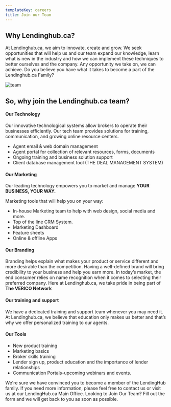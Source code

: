 ```yaml
---
templateKey: careers
title: Join our Team
---
```

## **Why Lendinghub.ca?**

At Lendinghub.ca, we aim to innovate, create and grow. We seek opportunities that will help us and our team expand our knowledge, learn what is new in the industry and how we can implement these techniques to better ourselves and the company. Any opportunity we take on, we can achieve. Do you believe you have what it takes to become a part of the Lendinghub.ca Family?



![team](/img/team.jpg "Team of careers")



## So, why join the Lendinghub.ca team?



#### **Our Technology**

Our innovative technological systems allow brokers to operate their businesses efficiently. Our tech team provides solutions for training, communication, and growing online resource centers.

* Agent email & web domain management
* Agent portal for collection of relevant resources, forms, documents
* Ongoing training and business solution support
* Client database management tool (THE DEAL MANAGEMENT SYSTEM)

#### **Our Marketing**

Our leading technology empowers you to market and manage **YOUR BUSINESS, YOUR WAY.**

Marketing tools that will help you on your way:

* In-house Marketing team to help with web design, social media and more.
* Top of the line CRM System.
* Marketing Dashboard
* Feature sheets
* Online & offline Apps

#### **Our Branding**

Branding helps explain what makes your product or service different and more desirable than the competition. Having a well-defined brand will bring credibility to your business and help you earn more. In today’s market, the end consumer relies on name recognition when it comes to selecting their preferred company. Here at Lendinghub.ca, we take pride in being part of **The VERICO Network**

#### **Our training and support**

We have a dedicated training and support team whenever you may need it. At Lendinghub.ca, we believe that education only makes us better and that’s why we offer personalized training to our agents.

#### Our Tools

* New product training
* Marketing basics
* Broker skills training
* Lender sign up, product education and the importance of lender relationships
* Communication Portals-upcoming webinars and events.

We're sure we have convinced you to become a member of the LendingHub family. If you need more information, please feel free to contact us or visit us at our LendingHub.ca Main Office. Looking to Join Our Team? Fill out the form and we will get back to you as soon as possible.